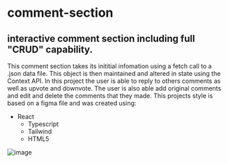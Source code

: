 # comment-section

## interactive comment section including full "CRUD" capability.

This comment section takes its inititial infomation using a fetch call to a .json data file. This object is then maintained and altered in state using the Context API.
In this project the user is able to reply to others comments as well as upvote and downvote. The user is also able add original comments and edit and delete the comments that they made. 
This projects style is based on a figma file and was created using:

* React 
  * Typescript
  * Tailwind 
  * HTML5

![image](https://user-images.githubusercontent.com/86522409/175047007-7372f553-0b67-48c7-9d9a-12949c51afca.png)
